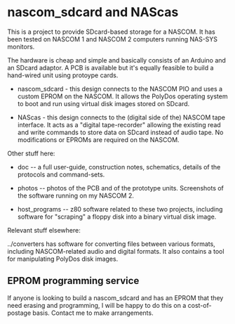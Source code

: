 # nascom_sdcard and NAScas

This is a project to provide SDcard-based storage for a NASCOM. It has been
tested on NASCOM 1 and NASCOM 2 computers running NAS-SYS monitors.

The hardware is cheap and simple and basically consists of an Arduino and an
SDcard adaptor. A PCB is available but it's equally feasible to build a
hand-wired unit using protoype cards.

* nascom_sdcard - this design connects to the NASCOM PIO and uses a custom EPROM
on the NASCOM. It allows the PolyDos operating system to boot and run using virtual disk images stored on SDcard.

* NAScas - this design connects to the (digital side of the) NASCOM tape
interface. It acts as a "digital tape-recorder" allowing the existing read and write commands to store data on SDcard instead of audio tape. No modifications or EPROMs are required on the NASCOM.

Other stuff here:

* doc -- a full user-guide, construction notes, schematics, details of the protocols and command-sets.

* photos -- photos of the PCB and of the prototype units. Screenshots of the software running on my NASCOM 2.

* host_programs -- z80 software related to these two projects, including
software for "scraping" a floppy disk into a binary virtual disk image.

Relevant stuff elsewhere:

../converters has software for converting files between various formats,
including NASCOM-related audio and digital formats. It also contains a tool for
manipulating PolyDos disk images.

## EPROM programming service

If anyone is looking to build a nascom_sdcard and has an EPROM that they need
erasing and programming, I will be happy to do this on a cost-of-postage
basis. Contact me to make arrangements.

